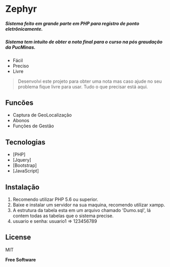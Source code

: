 # Zephyr

##### Sistema feito em grande parte em PHP para registro de ponto eletrônicamente.
##### Sistema tem intuito de obter a nota final para o curso na pós graudação da PucMinas.

 
- Fácil
- Preciso
- Livre

> Desenvolvi este projeto para obter uma nota
> mas caso ajude no seu problema fique livre para usar.
> Tudo o que precisar está aqui.


## Funcões

- Captura de GeoLocalização
- Abonos
- Funções de Gestão


## Tecnologias

- [PHP]
- [Jquery] 
- [Bootstrap]
- [JavaScript]

## Instalação

1. Recomendo utilizar PHP 5.6 ou superior.
2. Baixe e instalar um servidor na sua maquina, recomendo utilizar xampp.
3. A estrutura da tabela esta em um arquivo chamado 'Dumo.sql', lá contem todas as tabelas que o sistema precise.
4. usuario e senha: usuario1 => 123456789


## License

MIT

**Free Software**
